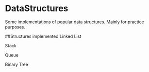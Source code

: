 # DataStructures
Some implementations of popular data structures. Mainly for practice purposes.

##Structures implemented
Linked List

Stack

Queue

Binary Tree
